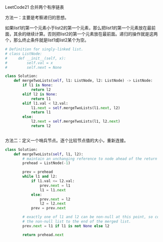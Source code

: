 LeetCode21 合并两个有序链表

方法一：主要是考察递归的思想。

如果list1的第一个元素小于list2的第一个元素，那么把list1的第一个元素放在最前面，其余的继续计算。否则把list2的第一个元素放在最前面。递归的操作就是这两个，那么终止条件就是list1或list2某个为空。

```python
# Definition for singly-linked list.
# class ListNode:
#     def __init__(self, x):
#         self.val = x
#         self.next = None

class Solution:
    def mergeTwoLists(self, l1: ListNode, l2: ListNode) -> ListNode:
        if l1 is None:
            return l2
        elif l2 is None:
            return l1
        elif l1.val < l2.val:
            l1.next = self.mergeTwoLists(l1.next, l2)
            return l1
        else:
            l2.next = self.mergeTwoLists(l1, l2.next)
            return l2
                
```

方法二：定义一个哨兵节点。逐个比较节点值的大小，重新连接。

```python
class Solution:
    def mergeTwoLists(self, l1, l2):
        # maintain an unchanging reference to node ahead of the return node.
        prehead = ListNode(-1)

        prev = prehead
        while l1 and l2:
            if l1.val <= l2.val:
                prev.next = l1
                l1 = l1.next
            else:
                prev.next = l2
                l2 = l2.next            
            prev = prev.next

        # exactly one of l1 and l2 can be non-null at this point, so connect
        # the non-null list to the end of the merged list.
        prev.next = l1 if l1 is not None else l2

        return prehead.next

```

